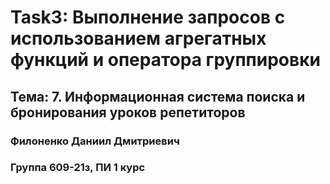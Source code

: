 # Task3: Выполнение запросов с использованием агрегатных функций и оператора группировки
## Тема: 7. Информационная система поиска и бронирования уроков репетиторов
### Филоненко Даниил Дмитриевич
### Группа 609-21з, ПИ 1 курс
